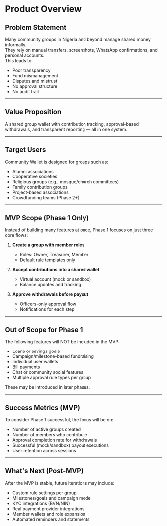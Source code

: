 # Product Overview

## Problem Statement  
Many community groups in Nigeria and beyond manage shared money informally.  
They rely on manual transfers, screenshots, WhatsApp confirmations, and personal accounts.  
This leads to:  
- Poor transparency  
- Fund mismanagement  
- Disputes and mistrust  
- No approval structure  
- No audit trail

---

## Value Proposition  
A shared group wallet with contribution tracking, approval-based withdrawals, and transparent reporting — all in one system.

---

## Target Users  
Community Wallet is designed for groups such as:
- Alumni associations  
- Cooperative societies  
- Religious groups (e.g., mosque/church committees)  
- Family contribution groups  
- Project-based associations  
- Crowdfunding teams (Phase 2+)

---

## MVP Scope (Phase 1 Only)  
Instead of building many features at once, Phase 1 focuses on just three core flows:

1. **Create a group with member roles**  
   - Roles: Owner, Treasurer, Member  
   - Default rule templates only

2. **Accept contributions into a shared wallet**  
   - Virtual account (mock or sandbox)  
   - Balance updates and tracking

3. **Approve withdrawals before payout**  
   - Officers-only approval flow  
   - Notifications for each step

---

## Out of Scope for Phase 1  
The following features will NOT be included in the MVP:
- Loans or savings goals  
- Campaign/milestone-based fundraising  
- Individual user wallets  
- Bill payments  
- Chat or community social features  
- Multiple approval rule types per group

These may be introduced in later phases.

---

## Success Metrics (MVP)  
To consider Phase 1 successful, the focus will be on:
- Number of active groups created  
- Number of members who contribute  
- Approval completion rate for withdrawals  
- Successful (mock/sandbox) payout executions  
- User retention across sessions

---

## What's Next (Post-MVP)  
After the MVP is stable, future iterations may include:
- Custom rule settings per group  
- Milestones/goals and campaign mode  
- KYC integrations (BVN/NIN)  
- Real payment provider integrations  
- Member wallets and role expansion  
- Automated reminders and statements
